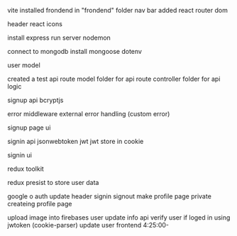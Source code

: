 vite installed 
frondend in "frondend" folder 
nav bar added 
react router dom

header
react icons

install express
run server
nodemon

connect to mongodb
install mongoose
dotenv

user model

created a test api route
model folder for api route
controller folder for api logic

signup api
bcryptjs

error middleware
external error handling (custom error)

signup page ui

signin api
jsonwebtoken jwt
jwt store in cookie

signin ui

redux toolkit

redux presist to store user data

google o auth
update header signin signout
make profile page private
createing profile page

upload image into firebases
user update info api
verify user if loged in using jwtoken (cookie-parser)
update user frontend
4:25:00-